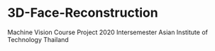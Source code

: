 # 3D-Face-Reconstruction
Machine Vision Course Project 2020 Intersemester
Asian Institute of Technology
Thailand

